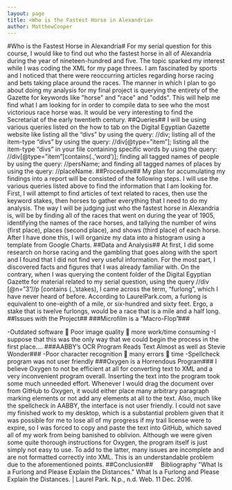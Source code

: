 ```yaml
---
layout: page
title: <Who is the Fastest Horse in Alexandria>
author: MatthewCooper
---
```

 #Who is the Fastest Horse in Alexandria#
For my serial question for this course, I would like to find out who the fastest horse in all of Alexandria during the year of nineteen-hundred and five. The topic sparked my interest while I was coding the XML for my page threes. I am fascinated by sports and I noticed that there were reoccurring articles regarding horse racing and bets taking place around the races.
The manner in which I plan to go about doing my analysis for my final project is querying the entirety of the Gazette for keywords like "horse" and "race" and "odds". This will help me find what I am looking for in order to compile data to see who the most victorious race horse was. It would be very interesting to find the Secretariat of the early twentieth century.
##Queries##
I will be using various queries listed on the how to tab on the Digital Egyptian Gazette website like listing all the “divs” by using the query: //div; listing all of the item-type “divs” by using the query: //div[@type=”item”]; listing all the item-type “divs” in your file containing specific words by using the query: //div[@type=”item”[contains(.,’word’)]; finding all tagged names of people by using the query: //persName; and finding all tagged names of places by using the query: //placeName.
##Procedure##
My plan for accumulating my findings into a report will be consisted of the following steps. I will use the various queries listed above to find the information that I am looking for. First, I will attempt to find articles of text related to races, then use the keyword stakes, then horses to gather everything that I need to do my analysis. The way I will be judging just who the fastest horse in Alexandria is, will be by finding all of the races that went on during the year of 1905, identifying the names of the race horses, and tallying the number of wins (first place), places (second place), and shows (third place) of each horse. After I have done this, I will organize my data into a histogram using a template from Google Charts. 
##Data and Analysis##
At first, I did some research on horse racing and the gambling that goes along with the sport and I found that I did not find very useful information. For the most part, I discovered facts and figures that I was already familiar with. On the contrary, when I was querying the content folder of the Digital Egyptian Gazette for material related to my serial question, using the query //div [@n=”3”//p [contains (.,’stakes), I came across the term, “furlong”, which I have never heard of before. According to LaurelPark.com, a furlong is equivalent to one-eighth of a mile, or six-hundred and sixty feet. Ergo, a stake that is twelve furlongs, would be a race that is a mile and a half long.
##Issues with the Project##
###Microfilm is a “Macro-Flop”###

-Outdated software  Poor image quality  more work/time consuming
-I suppose that this was the only way that we could begin the process in the first place….
###AABBY’s OCR Program Reads Text Almost as well as Stevie Wonder###
-Poor character recognition  many errors  time
-Spellcheck program was not user friendly
###Oxygen is a Horrendous Program###
I believe Oxygen to not be efficient at all for converting text to XML and a very inconvenient program overall. Inserting the text into the program took some much unneeded effort. Whenever I would drag the document over from GitHub to Oxygen, it would either place many arbitrary paragraph marking elements or not add any elements at all to the text.
Also, much like the spellcheck in AABBY, the interface is not user friendly. I could not save my finished work to my desktop, which is a substantial problem given that it was possible for me to lose all of my progress if my trail license were to expire, so I was forced to copy and paste the text into GitHub, which saved all of my work from being banished to oblivion. Although we were given some quite thorough instructions for Oxygen, the program itself is just simply not easy to use.
To add to the latter, many issues are incomplete and are not formatted correctly into XML. This is an understandable problem due to the aforementioned points.
##Conclusion## 
Bibliography
 "What Is a Furlong and Please Explain the Distances." What Is a Furlong and Please Explain the Distances. | Laurel Park. N.p., n.d. Web. 11 Dec. 2016.
